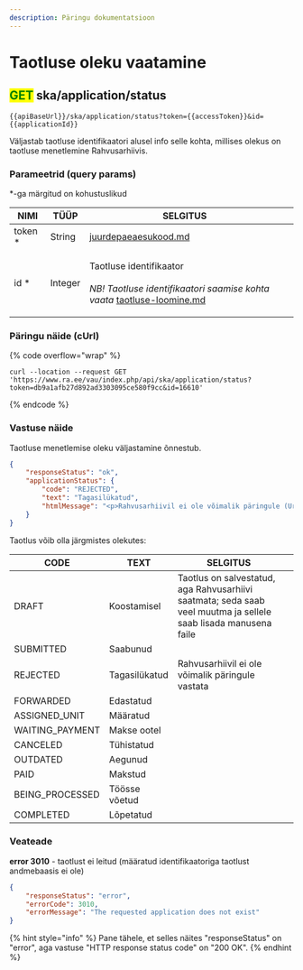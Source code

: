 ```yaml
---
description: Päringu dokumentatsioon
---
```


# Taotluse oleku vaatamine

## <mark style="color:green;">GET</mark> ska/application/status

```
{{apiBaseUrl}}/ska/application/status?token={{accessToken}}&id={{applicationId}}
```

Väljastab taotluse identifikaatori alusel info selle kohta, millises olekus on taotluse menetlemine Rahvusarhiivis.

### Parameetrid (query params)

\*-ga märgitud on kohustuslikud

| NIMI     | TÜÜP    | SELGITUS                                                                                                                                                                    |   |
| -------- | ------- | --------------------------------------------------------------------------------------------------------------------------------------------------------------------------- | - |
| token \* | String  | [juurdepaeaesukood.md](../../juurdepaeaesukood.md "mention")                                                                                                                |   |
| id \*    | Integer | <p>Taotluse identifikaator<br><br><em>NB! Taotluse identifikaatori saamise kohta vaata</em> <a data-mention href="taotluse-loomine.md">taotluse-loomine.md</a><em></em></p> |   |

### Päringu näide (cUrl)

{% code overflow="wrap" %}
```shell
curl --location --request GET 'https://www.ra.ee/vau/index.php/api/ska/application/status?token=db9a1afb27d892ad3303095ce580f9cc&id=16610'
```
{% endcode %}

### Vastuse näide

Taotluse menetlemise oleku väljastamine õnnestub.&#x20;

```json
{
    "responseStatus": "ok",
    "applicationStatus": {
        "code": "REJECTED",
        "text": "Tagasilükatud",
        "htmlMessage": "<p>Rahvusarhiivil ei ole võimalik päringule (Urmas Toom 08.11.2021 10:08) vastata, vastavaid dokumente ei ole Rahvusarhiivile üle antud. Soovitame pöörduda Tallinna Tööstushariduskeskuse poole (info@tthk.ee).</p><p>Lugupidamisega</p><p>Manilve Randala<br />Rahvusarhiiv<br /><span style=\"font-size:10px;color:#666666;\">Nooruse 3, 50411 Tartu <br />tel +372 7387 500 <br />eteatis@ra.ee<br />www.ra.ee</span><br /></p>"
    }
}
```

Taotlus võib olla järgmistes olekutes:

| CODE             | TEXT          | SELGITUS                                                                                                        |   |
| ---------------- | ------------- | --------------------------------------------------------------------------------------------------------------- | - |
| DRAFT            | Koostamisel   | Taotlus on salvestatud, aga Rahvusarhiivi saatmata; seda saab veel muutma ja sellele saab lisada manusena faile |   |
| SUBMITTED        | Saabunud      |                                                                                                                 |   |
| REJECTED         | Tagasilükatud | Rahvusarhiivil ei ole võimalik päringule vastata                                                                |   |
| FORWARDED        | Edastatud     |                                                                                                                 |   |
| ASSIGNED\_UNIT   | Määratud      |                                                                                                                 |   |
| WAITING\_PAYMENT | Makse ootel   |                                                                                                                 |   |
| CANCELED         | Tühistatud    |                                                                                                                 |   |
| OUTDATED         | Aegunud       |                                                                                                                 |   |
| PAID             | Makstud       |                                                                                                                 |   |
| BEING\_PROCESSED | Töösse võetud |                                                                                                                 |   |
| COMPLETED        | Lõpetatud     |                                                                                                                 |   |

### Veateade

**error 3010** - taotlust ei leitud (määratud identifikaatoriga taotlust andmebaasis ei ole)

```json
{
    "responseStatus": "error",
    "errorCode": 3010,
    "errorMessage": "The requested application does not exist"
}
```

{% hint style="info" %}
Pane tähele, et selles näites "responseStatus" on "error", aga vastuse "HTTP response status code" on "200 OK".
{% endhint %}
